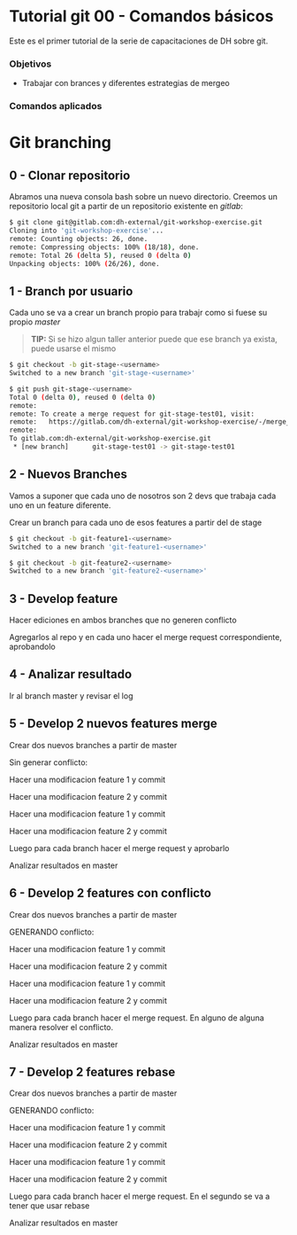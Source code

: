 # Tutorial git 00 - Comandos básicos

Este es el primer tutorial de la serie de capacitaciones de DH sobre git.


### Objetivos

- Trabajar con brances y diferentes estrategias de mergeo
### Comandos aplicados


# Git branching

## 0 - Clonar repositorio


Abramos una nueva consola bash sobre un nuevo directorio. Creemos un repositorio local git a partir de un repositorio existente en _gitlab_:

```sh
$ git clone git@gitlab.com:dh-external/git-workshop-exercise.git
Cloning into 'git-workshop-exercise'...
remote: Counting objects: 26, done.
remote: Compressing objects: 100% (18/18), done.
remote: Total 26 (delta 5), reused 0 (delta 0)
Unpacking objects: 100% (26/26), done.
```

## 1 - Branch por usuario

Cada uno se va a crear un branch propio para trabajr como si fuese su propio _master_

> **TIP:** Si se hizo algun taller anterior puede que ese branch ya exista, puede usarse el mismo

```sh
$ git checkout -b git-stage-<username>
Switched to a new branch 'git-stage-<username>'

$ git push git-stage-<username>
Total 0 (delta 0), reused 0 (delta 0)
remote: 
remote: To create a merge request for git-stage-test01, visit:
remote:   https://gitlab.com/dh-external/git-workshop-exercise/-/merge_requests/new?merge_request%5Bsource_branch%5D=git-stage-test01
remote: 
To gitlab.com:dh-external/git-workshop-exercise.git
 * [new branch]      git-stage-test01 -> git-stage-test01

```
## 2 - Nuevos Branches

Vamos a suponer que cada uno de nosotros son 2 devs que trabaja cada uno en un feature diferente.

Crear un branch para cada uno de esos features a partir del de stage

```sh
$ git checkout -b git-feature1-<username>
Switched to a new branch 'git-feature1-<username>'

$ git checkout -b git-feature2-<username>
Switched to a new branch 'git-feature2-<username>'
```


## 3 - Develop feature

Hacer ediciones en ambos branches que no generen conflicto

Agregarlos al repo y en cada uno hacer el merge request correspondiente, aprobandolo
## 4 - Analizar resultado

Ir al branch master y revisar el log

## 5 - Develop 2 nuevos features merge

Crear dos nuevos branches a partir de master

Sin generar conflicto:

Hacer una modificacion feature 1 y commit

Hacer una modificacion feature 2 y commit

Hacer una modificacion feature 1 y commit

Hacer una modificacion feature 2 y commit

Luego para cada branch hacer el merge request y aprobarlo

Analizar resultados en master


## 6 - Develop 2 features con conflicto

Crear dos nuevos branches a partir de master

GENERANDO conflicto:

Hacer una modificacion feature 1 y commit

Hacer una modificacion feature 2 y commit

Hacer una modificacion feature 1 y commit

Hacer una modificacion feature 2 y commit

Luego para cada branch hacer el merge request. En alguno de alguna manera resolver el conflicto.

Analizar resultados en master

## 7 - Develop  2 features rebase

Crear dos nuevos branches a partir de master

GENERANDO conflicto:

Hacer una modificacion feature 1 y commit

Hacer una modificacion feature 2 y commit

Hacer una modificacion feature 1 y commit

Hacer una modificacion feature 2 y commit

Luego para cada branch hacer el merge request. En el segundo se va a tener que usar rebase

Analizar resultados en master



